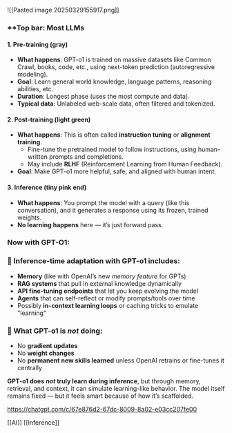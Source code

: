 
![[Pasted image 20250329155917.png]]

### **Top bar: Most LLMs

#### **1. Pre-training (gray)**
- **What happens**: GPT-o1 is trained on massive datasets like Common Crawl, books, code, etc., using next-token prediction (autoregressive modeling).
- **Goal**: Learn general world knowledge, language patterns, reasoning abilities, etc.
- **Duration**: Longest phase (uses the most compute and data).
- **Typical data**: Unlabeled web-scale data, often filtered and tokenized.
#### **2. Post-training (light green)**
- **What happens**: This is often called **instruction tuning** or **alignment training**.
    - Fine-tune the pretrained model to follow instructions, using human-written prompts and completions.
    - May include **RLHF** (Reinforcement Learning from Human Feedback).
- **Goal**: Make GPT-o1 more helpful, safe, and aligned with human intent.
    

#### **3. Inference (tiny pink end)**
- **What happens**: You prompt the model with a query (like this conversation), and it generates a response using its frozen, trained weights.
- **No learning happens** here — it’s just forward pass.


### Now with GPT-O1:
### 🍓 Inference-time adaptation with GPT-o1 includes:

- **Memory** (like with OpenAI’s new _memory feature_ for GPTs)
- **RAG systems** that pull in external knowledge dynamically
- **API fine-tuning endpoints** that let you keep evolving the model
- **Agents** that can self-reflect or modify prompts/tools over time
- Possibly **in-context learning loops** or caching tricks to emulate "learning"

### 🚫 What GPT-o1 is _not_ doing:

- No **gradient updates**
- No **weight changes**
- No **permanent new skills learned** unless OpenAI retrains or fine-tunes it centrally

**GPT-o1 does _not_ truly learn during inference**, but through memory, retrieval, and context, it can simulate learning-like behavior. The model itself remains fixed — but it feels smart because of how it’s scaffolded.

https://chatgpt.com/c/67e876d2-67dc-8009-8a02-e03cc207fe00

[[AI]] [[Inference]]